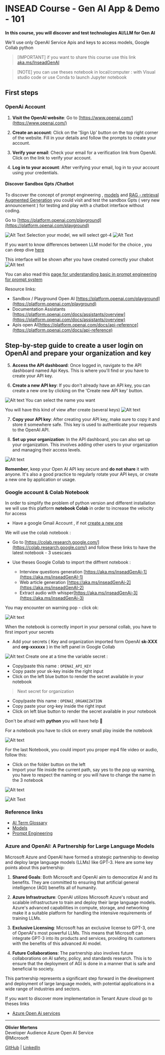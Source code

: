 # INSEAD Course - Gen AI App & Demo - 101

**In this course, you will discover and test technologies AI/LLM for Gen AI**

We'll use only OpenAI Service Apis and keys to access models, Google Collab python 



> [IMPORTANT]
> if you want to share this course use this link [aka.ms/InseadGenAI](https://aka.ms/InseadGenAI)


> [NOTE]
> you can use theses notebook in local/computer : with Visual studio code or use Conda to launch Jupyter notebook

## First steps 

### OpenAi Account
1. **Visit the OpenAI website**: Go to [https://www.openai.com/](https://www.openai.com/)

2. **Create an account**: Click on the 'Sign Up' button on the top right corner of the website. Fill in your details and follow the prompts to create your account.

3. **Verify your email**: Check your email for a verification link from OpenAI. Click on the link to verify your account.

4. **Log in to your account**: After verifying your email, log in to your account using your credentials.

#### Discover Sandbox Gpts /Chatbot

To discover the concept of prompt engineering , [models](./pages/models.md) and [RAG - retrieval Augmented Generation](https://learn.microsoft.com/en-us/azure/search/retrieval-augmented-generation-overview) you could visit and test the sandbox Gpts ( very new announcement ) for testing and play with a chatbot interface without coding.

Go to [https://platform.openai.com/playground](https://platform.openai.com/playground)

![Alt Text](img/assistantchatbotcreation.png)
Selection your model, we will select gpt-4
![Alt Text](img/modelsGpts.png)

If you want to know differences between LLM model for the choice , you can deep dive  [here](https://platform.openai.com/docs/models/overview)

This interface will be shown after you have created correctly your chabot
![Alt text](img/playgroundChatbotOpenAi.png)

You can also read this [page for understanding basic in prompt engineering for prompt system](./pages/prompts.md)

Resource links:
- Sandbox / Playground Open AI [https://platform.openai.com/playground](https://platform.openai.com/playground)
- Documentation Assistants [https://platform.openai.com/docs/assistants/overview](https://platform.openai.com/docs/assistants/overview)
- Apis open AI[https://platform.openai.com/docs/api-reference](https://platform.openai.com/docs/api-reference)


## Step-by-step guide to create a user login on OpenAI and prepare your organization and key


5. **Access the API dashboard**: Once logged in, navigate to the API dashboard named Api Keys. This is where you'll find or you have to create your API key.

6. **Create a new API key**: If you don't already have an API key, you can create a new one by clicking on the 'Create new API key' button.

![Alt text](img/secretkeygenerate.png)
You can select the name you want

You will have this kind of view after create (several keys) ![Alt text](img/apiKeysexampleopenAi.png)

7. **Copy your API key**: After creating your API key, make sure to copy it and store it somewhere safe. This key is used to authenticate your requests to the OpenAI API.

8. **Set up your organization**: In the API dashboard, you can also set up your organization. This involves adding other users to your organization and managing their access levels.

![Alt text](img/organizationOpenAi.png)

**Remember**, keep your Open AI API key secure and **do not share** it with anyone. It's also a good practice to regularly rotate your API keys, or create a new one by application or usage.


### Google account & Colab Notebook

In order to simplify the problem of python version and different installation we will use this platform **notebook Colab** in order to increase the velocity for access 

- Have a google Gmail Account , if not [create a new one](https://support.google.com/mail/answer/56256?hl=en-EN)

We will use the colab notebook :

- Go to [https://colab.research.google.com/](https://colab.research.google.com/) and follow these links to have the latest notebook - 3 usescaes

- Use theses Google Collab to import the diffrent notebook :
    - Interview questions generation [https://aka.ms/inseadGenAi-1](https://aka.ms/inseadGenAI-1)
    - Web article generation [https://aka.ms/inseadGenAi-2](https://aka.ms/inseadGenAI-2)
    - Extract audio with whisper[https://aka.ms/inseadGenAi-3](https://aka.ms/inseadGenAi-3)


You may encounter on warning pop - click ok:

![Alt text ](./img/warningnotebook.png)

When the notebook is correctly import in your personal collab, you have to first import your secrets

- Add your secrets ( Key and organization imported form OpenAI **sk-XXX** and **org-xxxxxx** ) in the left panel in Google Collab

![Alt text](./img/secrets.png)
Create one at a time the variable secret :

- Copy/paste this name : ````OPENAI_API_KEY```` 
-  Copy paste your sk-key inside the right input 
- Click on the left blue button to render the secret available in your notebook

> Next secret for organization

- Copy/paste this name : ````OPENAI_ORGANIZATION````
- Copy paste your org-key inside the right input 
- Click on left blue button to render the secret available in your notebook


Don't be afraid with **python** you will have help 
 :smiling_face_with_three_hearts:

 For a notebook you have to click on every small play inside the notebook

 ![Alt text](./img/playbuttonnotebook.png)


For the last Notebook, you could import you proper mp4 file video or audio, follow this:
- Click on the folder button on the left
- Import your file inside the current path, say yes to the pop up warning, you have to respect the naming or you will have to change the name in the 3 notebook

![Alt text](./img/warningfileuploadnotebook.png)

![Alt Text](./img/finaluploadinterviewfile.png)



### Reference links 

- [AI Term Glossary](./pages/glossary.md)
- [ Models ](./pages/models.md)
- [ Prompt Engineering](./pages/prompts.md)


### Azure and OpenAI: A Partnership for Large Language Models

Microsoft Azure and OpenAI have formed a strategic partnership to develop and deploy large language models (LLMs) like GPT-3. Here are some key points about this partnership:

1. **Shared Goals**: Both Microsoft and OpenAI aim to democratize AI and its benefits. They are committed to ensuring that artificial general intelligence (AGI) benefits all of humanity.

2. **Azure Infrastructure**: OpenAI utilizes Microsoft Azure's robust and scalable infrastructure to train and deploy their large language models. Azure's advanced capabilities in compute, storage, and networking make it a suitable platform for handling the intensive requirements of training LLMs.

3. **Exclusive Licensing**: Microsoft has an exclusive license to GPT-3, one of OpenAI's most powerful LLMs. This means that Microsoft can integrate GPT-3 into its products and services, providing its customers with the benefits of this advanced AI model.

4. **Future Collaborations**: The partnership also involves future collaborations on AI safety, policy, and standards research. This is to ensure that the deployment of AGI is done in a manner that is safe and beneficial to society.

This partnership represents a significant step forward in the development and deployment of large language models, with potential applications in a wide range of industries and sectors.

If you want to discover more implementation in Tenant Azure cloud go to theses links

- [Azure Open Ai services](https://learn.microsoft.com/en-us/azure/ai-services/openai/overview)



---
**Olivier Mertens**  
Developer Audience 
Azure Open AI Service  
@Microsoft

[GitHub](https://github.com/olivMertens) | [LinkedIn](https://linkedin.com/in/mertensolivier)